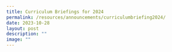 ```yaml
---
title: Curriculum Briefings for 2024
permalink: /resources/announcements/curriculumbriefing2024/
date: 2023-10-28
layout: post
description: ""
image: ""
---
```

